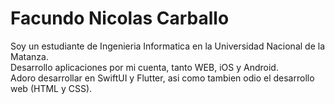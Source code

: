# Facundo Nicolas Carballo
Soy un estudiante de Ingenieria Informatica en la Universidad Nacional de la Matanza.                                                                                 
Desarrollo aplicaciones por mi cuenta, tanto WEB, iOS y Android.                                                                                                    
Adoro desarrollar en SwiftUI y Flutter, asi como tambien odio el desarrollo web (HTML y CSS).
